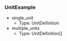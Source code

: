 ### UnitExample

- single_unit
  - Type: UnitDefinition
- multiple_units
  - Type: UnitDefinition[]
